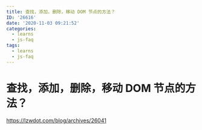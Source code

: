 ```yaml
---
title: 查找，添加，删除，移动 DOM 节点的方法？
ID: '26616'
date: '2020-11-03 09:21:52'
categories:
  - learns
  - js-faq
tags:
  - learns
  - js-faq
---
```


# 查找，添加，删除，移动 DOM 节点的方法？

https://lzwdot.com/blog/archives/26041
 
 
 
 
